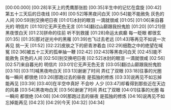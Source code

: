 [00:00.000]
[00:28]半天上的秃鹰那张脸
[00:35]半生中的记忆在盘旋
[00:42]第五十三天后的日夜线
[00:49]
[00:52]等黑夜问白天
[00:54]能不能赦免 灰色的人间
[00:59]别交换吧日夜
[01:01]冰封的眼泪 一滴就很咸
[01:05]
[01:06]来自暮光的 明信片
[01:10]它无声无色无言
[01:14]翻过山巅跟我扮鬼脸
[01:20]
[01:21]但黑夜恨白天
[01:23]拼命的往前 听不到救援
[01:28]命运太疯癫 每一眨眼 都很玄
[01:35]
[01:35]那对逆光中的黑雁
[01:39]也飞过去老远
[01:43]等再见不如说一次再见 挑一天
[01:52]
[02:22]皮肤之下的瘀青渗着血
[02:29]细胞之中的绝望在喊冤
[02:36]被五十三天的孤单抽一鞭
[02:42]
[02:43]等黑夜问白天
[02:45]能不能赦免 灰色的人间
[02:50]别交换吧日夜
[02:52]冰封的眼泪 一滴就很咸
[02:56]
[02:57]来自暮光的 明信片
[03:01]它无声无色无言
[03:05]翻过山巅跟我扮鬼脸
[03:10]
[03:11]喊黑夜吻白天
[03:13]谢谢了时间 弄红了双眼
[03:18]往事的光圈 每一瞬间 都很绝
[03:26]那跑过去的昼夜 是孤独的修炼
[03:33]说再见不如忘掉能再见
[03:39]
[03:40]在半空中真好 不会吵 人少
[03:47]却看得到那些近在天边的风暴
[03:54]黑夜吻白天
[03:56]谢谢了时间 弄红了双眼
[04:01]往事的光圈 每一瞬间 都很绝
[04:08]
[04:09]那跑过去的昼夜 是孤独的修炼
[04:16]说再见不如忘掉能再见
[04:23]
[04:29]今天
[04:32]
[04:34]
